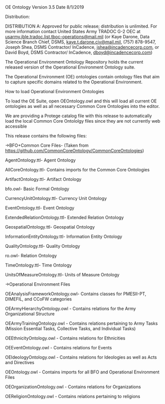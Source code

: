 OE Ontology Version 3.5 Date 8/1/2019

Distribution:

DISTRIBUTION A: Approved for public release; distribution is unlimited. For more information contact United States Army TRADOC G-2 OEC at usarmy.jble.tradoc.list.tboc-operations@mail.mil (or Kaye Darone, Data Science Branch Chief, DSMS, kaye.t.darone.civ@mail.mil, (757) 878-9547, Joseph Shea, DSMS Contractor/ InCadence, jshea@incadencecorp.com, or David Boyd, DSMS Contractor/ InCadence, dboyd@incadencecorp.com)

The Operational Environment Ontology Repository holds the current released version of the Operational Environment Ontology suite.

The Operational Environment (OE) ontologies contain ontology files that aim to capture specific domains related to the Operational Environment.

How to load Operational Environment Ontologies

To load the OE Suite, open OEOntology.owl and this will load all current OE ontologies as well as all necessary Common Core Ontologies into the editor.

We are providing a Protege catalog file with this release to automatically load the local Common Core Ontololgy files since they are not currently web accessible

This release contains the following files:

->BFO+Common Core Files- (Taken from https://github.com/CommonCoreOntology/CommonCoreOntologies)

AgentOntology.ttl- Agent Ontology

AllCoreOntology.ttl- Contains imports for the Common Core Ontologies

ArtifactOntology.ttl- Artifact Ontology

bfo.owl- Basic Formal Ontology

CurrencyUnitOntology.ttl- Currency Unit Ontology

EventOntology.ttl- Event Ontology

ExtendedRelationOntology.ttl- Extended Relation Ontology

GeospatialOntology.ttl- Geospatial Ontology

InformationEntityOntology.ttl- Information Entity Ontology

QualityOntology.ttl- Quality Ontology

ro.owl- Relation Ontology

TimeOntology.ttl- Time Ontology

UnitsOfMeasureOntology.ttl- Units of Measure Ontology

->Operational Environment Files

OEAnalysisFrameworkOntology.owl- Contains classes for PMESII-PT, DIMEFIL, and CCoFW categories

OEArmyHierarchyOntology.owl - Contains relations for the Army Organizational Structure

OEArmyTrainingOntology.owl - Contains relations pertaining to Army Tasks (Mission Essential Tasks, Collective Tasks, and Individual Tasks)

OEEthnicityOntology.owl - Contains relations for Ethnicities

OEEventOntology.owl - Contains relations for Events

OEIdeologyOntology.owl - Contains relations for Ideologies as well as Acts and Directives

OEOntology.owl - Contains imports for all BFO and Operational Environment Files

OEOrganizationOntology.owl - Contains relations for Organizations

OEReligionOntology.owl - Contains relations pertaining to religions